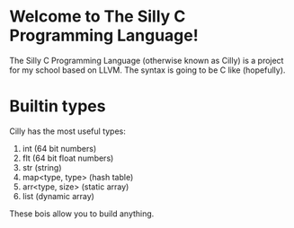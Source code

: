 # Welcome to The Silly C Programming Language!

The Silly C Programming Language (otherwise known as Cilly) is a project for my school based on LLVM.
The syntax is going to be C like (hopefully).

# Builtin types

Cilly has the most useful types:
1. int (64 bit numbers)
2. flt (64 bit float numbers)
3. str (string)
4. map<type, type> (hash table)
5. arr<type, size> (static array)
6. list<type> (dynamic array)

These bois allow you to build anything.